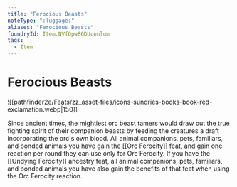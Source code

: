```yaml
---
title: "Ferocious Beasts"
noteType: ":luggage:"
aliases: "Ferocious Beasts"
foundryId: Item.NVfQpw86DUconlum
tags:
  - Item
---
```


# Ferocious Beasts
![[pathfinder2e/Feats/zz_asset-files/icons-sundries-books-book-red-exclamation.webp|150]]

Since ancient times, the mightiest orc beast tamers would draw out the true fighting spirit of their companion beasts by feeding the creatures a draft incorporating the orc's own blood. All animal companions, pets, familiars, and bonded animals you have gain the [[Orc Ferocity]] feat, and gain one reaction per round they can use only for Orc Ferocity. If you have the [[Undying Ferocity]] ancestry feat, all animal companions, pets, familiars, and bonded animals you have also gain the benefits of that feat when using the Orc Ferocity reaction.
